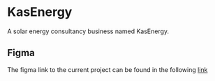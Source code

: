 # KasEnergy
A solar energy consultancy business named KasEnergy.

## Figma
The figma link to the current project can be found in the following [link](https://www.figma.com/file/J06T6rUISpQ4aj7bJtesTe/KasEnergy?type=design&node-id=1-2&mode=design&viewport=-2416%252C767%252C1&t=7gz3o1rEOMJG9PH4-0)